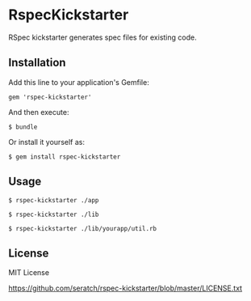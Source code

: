 # RspecKickstarter

RSpec kickstarter generates spec files for existing code.

## Installation

Add this line to your application's Gemfile:

    gem 'rspec-kickstarter'

And then execute:

    $ bundle

Or install it yourself as:

    $ gem install rspec-kickstarter

## Usage

    $ rspec-kickstarter ./app

    $ rspec-kickstarter ./lib

    $ rspec-kickstarter ./lib/yourapp/util.rb

## License

MIT License

https://github.com/seratch/rspec-kickstarter/blob/master/LICENSE.txt

